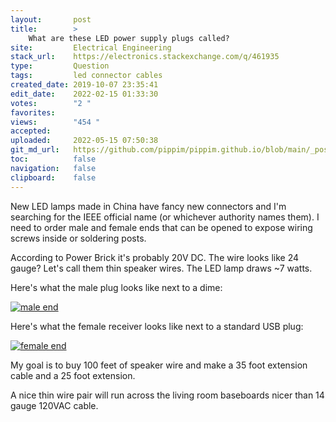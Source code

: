 ```yaml
---
layout:       post
title:        >
    What are these LED power supply plugs called?
site:         Electrical Engineering
stack_url:    https://electronics.stackexchange.com/q/461935
type:         Question
tags:         led connector cables
created_date: 2019-10-07 23:35:41
edit_date:    2022-02-15 01:33:30
votes:        "2 "
favorites:    
views:        "454 "
accepted:     
uploaded:     2022-05-15 07:50:38
git_md_url:   https://github.com/pippim/pippim.github.io/blob/main/_posts/2019/2019-10-07-What-are-these-LED-power-supply-plugs-called_.md
toc:          false
navigation:   false
clipboard:    false
---
```


New LED lamps made in China have fancy new connectors and I'm searching for the IEEE official name (or whichever authority names them). I need to order male and female ends that can be opened to expose wiring screws inside or soldering posts.

According to Power Brick it's probably 20V DC. The wire looks like 24 gauge? Let's call them thin speaker wires. The LED lamp draws ~7 watts.

Here's what the male plug looks like next to a dime:

[![male end][1]][1]

Here's what the female receiver looks like next to a standard USB plug:

[![female end][2]][2]


My goal is to buy 100 feet of speaker wire and make a 35 foot extension cable and a 25 foot extension.

A nice thin wire pair will run across the living room baseboards nicer than 14 gauge 120VAC cable.


  [1]: https://i.stack.imgur.com/J6Fis.jpg
  [2]: https://i.stack.imgur.com/ETpM8.jpg

